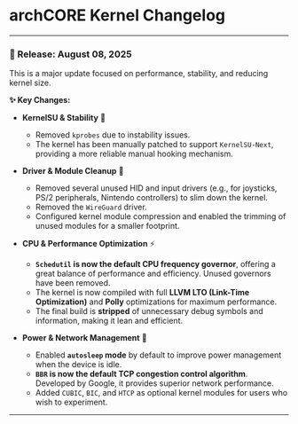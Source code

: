 # archCORE Kernel Changelog

---

### **🚀 Release: August 08, 2025**

This is a major update focused on performance, stability, and reducing kernel size.

**✨ Key Changes:**

* **KernelSU & Stability** 🔧
    * Removed `kprobes` due to instability issues.
    * The kernel has been manually patched to support `KernelSU-Next`, providing a more reliable manual hooking mechanism.

* **Driver & Module Cleanup** 🧹
    * Removed several unused HID and input drivers (e.g., for joysticks, PS/2 peripherals, Nintendo controllers) to slim down the kernel.
    * Removed the `WireGuard` driver.
    * Configured kernel module compression and enabled the trimming of unused modules for a smaller footprint.

* **CPU & Performance Optimization** ⚡
    * **`Schedutil` is now the default CPU frequency governor**, offering a great balance of performance and efficiency. Unused governors have been removed.
    * The kernel is now compiled with full **LLVM LTO (Link-Time Optimization)** and **Polly** optimizations for maximum performance.
    * The final build is **stripped** of unnecessary debug symbols and information, making it lean and efficient.

* **Power & Network Management** 🔋
    * Enabled **`autosleep` mode** by default to improve power management when the device is idle.
    * **`BBR` is now the default TCP congestion control algorithm**. Developed by Google, it provides superior network performance.
    * Added `CUBIC`, `BIC`, and `HTCP` as optional kernel modules for users who wish to experiment.

---

